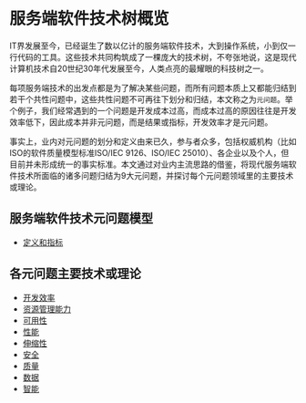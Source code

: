 # 服务端软件技术树概览

IT界发展至今，已经诞生了数以亿计的服务端软件技术，大到操作系统，小到仅一行代码的工具。这些技术共同构筑成了一棵庞大的技术树，不夸张地说，这是现代计算机技术自20世纪30年代发展至今，人类点亮的最耀眼的科技树之一。

每项服务端技术的出发点都是为了解决某些问题，而所有问题本质上又都能归结到若干个共性问题中，这些共性问题不可再往下划分和归结，本文称之为`元问题`。举个例子，我们经常遇到的一个问题是开发成本过高，而成本过高的原因往往是开发效率低下，因此成本并非元问题，而是结果或指标，开发效率才是元问题。

事实上，业内对元问题的划分和定义由来已久，参与者众多，包括权威机构（比如ISO的软件质量模型标准ISO/IEC 9126、ISO/IEC 25010）、各企业以及个人，但目前并未形成统一的事实标准。本文通过对业内主流思路的借鉴，将现代服务端软件技术所面临的诸多问题归结为9大元问题，并探讨每个元问题领域里的主要技术或理论。

## 服务端软件技术元问题模型
* [定义和指标](https://github.com/star2478/server-tech-tree/blob/master/定义和指标.md)

## 各元问题主要技术或理论
* [开发效率](https://github.com/star2478/server-tech-tree/blob/master/开发效率.md)
* [资源管理能力](https://github.com/star2478/server-tech-tree/blob/master/资源管理能力.md)
* [可用性](https://github.com/star2478/server-tech-tree/blob/master/可用性.md)
* [性能](https://github.com/star2478/server-tech-tree/blob/master/性能.md)
* [伸缩性](https://github.com/star2478/server-tech-tree/blob/master/伸缩性.md)
* [安全](https://github.com/star2478/server-tech-tree/blob/master/安全.md)
* [质量](https://github.com/star2478/server-tech-tree/blob/master/质量.md)
* [数据](https://github.com/star2478/server-tech-tree/blob/master/数据.md)
* [智能](https://github.com/star2478/server-tech-tree/blob/master/智能.md)
